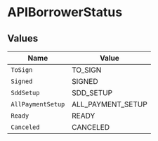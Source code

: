 # APIBorrowerStatus


## Values

| Name              | Value             |
| ----------------- | ----------------- |
| `ToSign`          | TO_SIGN           |
| `Signed`          | SIGNED            |
| `SddSetup`        | SDD_SETUP         |
| `AllPaymentSetup` | ALL_PAYMENT_SETUP |
| `Ready`           | READY             |
| `Canceled`        | CANCELED          |